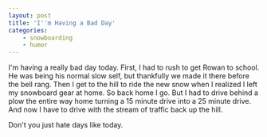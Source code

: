 ```yaml
---
layout: post
title: 'I''m Having a Bad Day'
categories:
    - snowboarding
    - humor
---
```

I'm having a really bad day today. First, I had to rush to get Rowan to school. He was being his normal slow self, but thankfully we made it there before the bell rang. Then I get to the hill to ride the new snow when I realized I left my snowboard gear at home. So back home I go. But I had to drive behind a plow the entire way home turning a 15 minute drive into a 25 minute drive. And now I have to drive with the stream of traffic back up the hill. 

Don't you just hate days like today.

